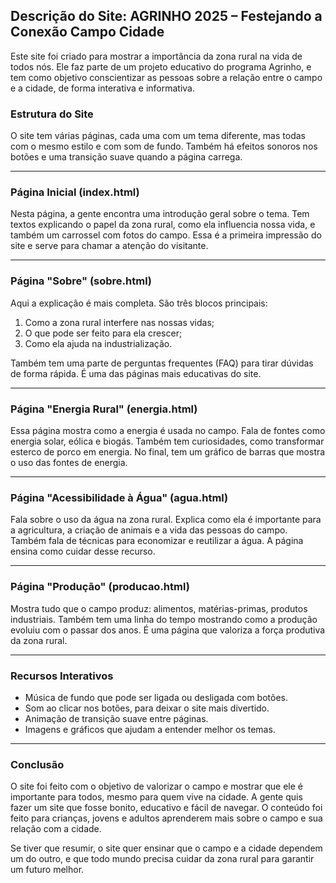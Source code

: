 ## Descrição do Site: AGRINHO 2025 – Festejando a Conexão Campo Cidade

Este site foi criado para mostrar a importância da zona rural na vida de todos nós. Ele faz parte de um projeto educativo do programa Agrinho, e tem como objetivo conscientizar as pessoas sobre a relação entre o campo e a cidade, de forma interativa e informativa.

### Estrutura do Site

O site tem várias páginas, cada uma com um tema diferente, mas todas com o mesmo estilo e com som de fundo. Também há efeitos sonoros nos botões e uma transição suave quando a página carrega.

---

### Página Inicial (index.html)

Nesta página, a gente encontra uma introdução geral sobre o tema. Tem textos explicando o papel da zona rural, como ela influencia nossa vida, e também um carrossel com fotos do campo. Essa é a primeira impressão do site e serve para chamar a atenção do visitante.

---

### Página "Sobre" (sobre.html)

Aqui a explicação é mais completa. São três blocos principais:

1. Como a zona rural interfere nas nossas vidas;
2. O que pode ser feito para ela crescer;
3. Como ela ajuda na industrialização.

Também tem uma parte de perguntas frequentes (FAQ) para tirar dúvidas de forma rápida. É uma das páginas mais educativas do site.

---

### Página "Energia Rural" (energia.html)

Essa página mostra como a energia é usada no campo. Fala de fontes como energia solar, eólica e biogás. Também tem curiosidades, como transformar esterco de porco em energia. No final, tem um gráfico de barras que mostra o uso das fontes de energia.

---

### Página "Acessibilidade à Água" (agua.html)

Fala sobre o uso da água na zona rural. Explica como ela é importante para a agricultura, a criação de animais e a vida das pessoas do campo. Também fala de técnicas para economizar e reutilizar a água. A página ensina como cuidar desse recurso.

---

### Página "Produção" (producao.html)

Mostra tudo que o campo produz: alimentos, matérias-primas, produtos industriais. Também tem uma linha do tempo mostrando como a produção evoluiu com o passar dos anos. É uma página que valoriza a força produtiva da zona rural.

---

### Recursos Interativos

* Música de fundo que pode ser ligada ou desligada com botões.
* Som ao clicar nos botões, para deixar o site mais divertido.
* Animação de transição suave entre páginas.
* Imagens e gráficos que ajudam a entender melhor os temas.

---

### Conclusão

O site foi feito com o objetivo de valorizar o campo e mostrar que ele é importante para todos, mesmo para quem vive na cidade. A gente quis fazer um site que fosse bonito, educativo e fácil de navegar. O conteúdo foi feito para crianças, jovens e adultos aprenderem mais sobre o campo e sua relação com a cidade.

Se tiver que resumir, o site quer ensinar que o campo e a cidade dependem um do outro, e que todo mundo precisa cuidar da zona rural para garantir um futuro melhor.
